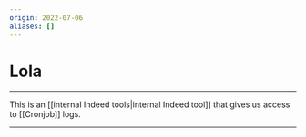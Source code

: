 ```yaml
---
origin: 2022-07-06
aliases: []
---
```

# Lola
---
This is an [[internal Indeed tools|internal Indeed tool]] that gives us access to [[Cronjob]] logs.

---
